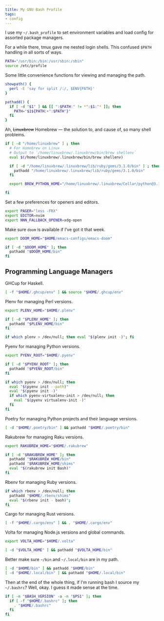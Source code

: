 ```yaml
---
title: My GNU Bash Profile
tags:
- config
---
```


I use my `~/.bash_profile` to set environment variables and load config for assorted
package managers.

For a while there, tmux gave me nested login shells.
This confused `$PATH` handling in all sorts of ways.

````bash
PATH="/usr/bin:/bin:/usr/sbin:/sbin"
source /etc/profile
````

Some little convenience functions for viewing and managing the path.

````bash
showpath() {
  perl -E 'say for split /:/, $ENV{PATH}'
}

pathadd() {
  if [ -d "$1" ] && [[ ":$PATH:" != *":$1:"* ]]; then
    PATH="$1${PATH:+":$PATH"}"
  fi
}
````

Ah, ~~Linuxbrew~~ Homebrew — the solution to, and cause of, so many shell problems.

````bash
if [ -d "/home/linuxbrew" ] ; then
  # For Homebrew on Linux
  # Output to `/home/linuxbrew/.linuxbrew/bin/brew shellenv`
  eval $(/home/linuxbrew/.linuxbrew/bin/brew shellenv)

  if [ -d "/home/linuxbrew/.linuxbrew/lib/ruby/gems/3.1.0/bin" ] ; then
    pathadd "/home/linuxbrew/.linuxbrew/lib/ruby/gems/3.1.0/bin"
  fi

  export BREW_PYTHON_HOME="/home/linuxbrew/.linuxbrew/Cellar/python@3.10/3.10.8/libexec/bin"

fi
````

Set a few preferences for openers and editors.

````bash
export PAGER="less -FRX"
export EDITOR=nvim
export NNN_FALLBACK_OPENER=xdg-open
````

Make sure `doom` is available if I've got it that week.

````bash
export DOOM_HOME="$HOME/emacs-configs/emacs-doom"

if [ -d "$DOOM_HOME" ]; then
  pathadd "$DOOM_HOME/bin"
fi
````

## Programming Language Managers

GHCup for Haskell.

````bash
[ -f "$HOME/.ghcup/env" ] && source "$HOME/.ghcup/env"
````

Plenv for managing Perl versions.

````bash
export PLENV_HOME="$HOME/.plenv"

if [ -d "$PLENV_HOME" ]; then
  pathadd "$PLENV_HOME/bin"
fi

if which plenv > /dev/null; then eval "$(plenv init -)"; fi
````

Pyenv for managing Python versions.

````bash
export PYENV_ROOT="$HOME/.pyenv"

if [ -d "$PYENV_ROOT" ]; then
  pathadd "$PYENV_ROOT/bin"
fi

if which pyenv > /dev/null; then
  eval "$(pyenv init --path)"
  eval "$(pyenv init -)"
  if which pyenv-virtualenv-init > /dev/null; then
    eval "$(pyenv virtualenv-init -)"
  fi
fi
````

Poetry for managing Python projects and their language versions.

````bash
[ -d "$HOME/.poetry/bin" ] && pathadd "$HOME/.poetry/bin"
````

Rakubrew for managing Raku versions.

````bash
export RAKUBREW_HOME="$HOME/.rakubrew"

if [ -d "$RAKUBREW_HOME" ]; then
  pathadd "$RAKUBREW_HOME/bin"
  pathadd "$RAKUBREW_HOME/shims"
  eval "$(rakubrew init Bash)"
fi
````

Rbenv for managing Ruby versions.

````bash
if which rbenv > /dev/null; then
  pathadd "$HOME/.rbenv/shims"
  eval "$(rbenv init - bash)";
fi
````

Cargo for managing Rust versions.

````bash
[ -f "$HOME/.cargo/env" ] && . "$HOME/.cargo/env"
````

Volta for managing Node.js versions and global commands.

````bash
export VOLTA_HOME="$HOME/.volta"

[ -d "$VOLTA_HOME" ] && pathadd "$VOLTA_HOME/bin"
````

Better make sure `~/bin` and `~/.local/bin` are in my path.

````bash
[ -d "$HOME/bin" ] && pathadd "$HOME/bin"
[ -d "$HOME/.local/bin" ] && pathadd "$HOME/.local/bin"
````

Then at the end of the whole thing, if I'm running bash I source my `~/.bashrc`?
Well, okay.
I guess it made sense at the time.

````bash
if [ -n "$BASH_VERSION" -a -n "$PS1" ]; then
  if [ -f "$HOME/.bashrc" ]; then
    . "$HOME/.bashrc"
  fi
fi
````
